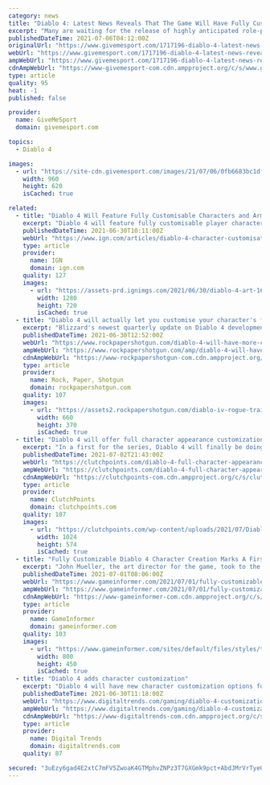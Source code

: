 ```yaml
---
category: news
title: "Diablo 4: Latest News Reveals That The Game Will Have Fully Customisable Characters And Armour"
excerpt: "Many are waiting for the release of highly anticipated role-playing game Diablo 4 and the latest news has revealed that the game will have fully customisable characters and armour. The game has been ..."
publishedDateTime: 2021-07-06T04:12:00Z
originalUrl: "https://www.givemesport.com/1717196-diablo-4-latest-news-reveals-that-the-game-will-have-fully-customisable-characters-and-armour?amp"
webUrl: "https://www.givemesport.com/1717196-diablo-4-latest-news-reveals-that-the-game-will-have-fully-customisable-characters-and-armour?amp"
ampWebUrl: "https://www.givemesport.com/1717196-diablo-4-latest-news-reveals-that-the-game-will-have-fully-customisable-characters-and-armour?amp"
cdnAmpWebUrl: "https://www-givemesport-com.cdn.ampproject.org/c/s/www.givemesport.com/1717196-diablo-4-latest-news-reveals-that-the-game-will-have-fully-customisable-characters-and-armour?amp"
type: article
quality: 95
heat: -1
published: false

provider:
  name: GiveMeSport
  domain: givemesport.com

topics:
  - Diablo 4

images:
  - url: "https://site-cdn.givemesport.com/images/21/07/06/0fb6683bc1df86a16495148a6524a82c/960.jpg"
    width: 960
    height: 620
    isCached: true

related:
  - title: "Diablo 4 Will Feature Fully Customisable Characters and Armor"
    excerpt: "Diablo 4 will feature fully customisable player characters, as well as a new dyes system and in-engine cinematics."
    publishedDateTime: 2021-06-30T10:11:00Z
    webUrl: "https://www.ign.com/articles/diablo-4-character-customisation-art"
    type: article
    provider:
      name: IGN
      domain: ign.com
    quality: 127
    images:
      - url: "https://assets-prd.ignimgs.com/2021/06/30/diablo-4-art-1625059950283.jpg?width=1280"
        width: 1280
        height: 720
        isCached: true
  - title: "Diablo 4 will actually let you customise your character's face"
    excerpt: "Blizzard's newest quarterly update on Diablo 4 development digs into how detailed you'll be able to customise your character from facial hair to eye color."
    publishedDateTime: 2021-06-30T12:52:00Z
    webUrl: "https://www.rockpapershotgun.com/diablo-4-will-have-more-character-customization-than-any-other-diablo-game"
    ampWebUrl: "https://www.rockpapershotgun.com/amp/diablo-4-will-have-more-character-customization-than-any-other-diablo-game"
    cdnAmpWebUrl: "https://www-rockpapershotgun-com.cdn.ampproject.org/c/s/www.rockpapershotgun.com/amp/diablo-4-will-have-more-character-customization-than-any-other-diablo-game"
    type: article
    provider:
      name: Rock, Paper, Shotgun
      domain: rockpapershotgun.com
    quality: 107
    images:
      - url: "https://assets2.rockpapershotgun.com/diablo-iv-rogue-trailer.jpg/BROK/resize/660%3E/format/jpg/quality/70/diablo-iv-rogue-trailer.jpg"
        width: 660
        height: 370
        isCached: true
  - title: "Diablo 4 will offer full character appearance customization"
    excerpt: "In a first for the series, Diablo 4 will finally be doing away with pre-established character pre-sets. “Diablo IV offers players more customization options than ever,” Blizzard said in the most ..."
    publishedDateTime: 2021-07-02T21:43:00Z
    webUrl: "https://clutchpoints.com/diablo-4-full-character-appearance-customization/"
    ampWebUrl: "https://clutchpoints.com/diablo-4-full-character-appearance-customization/amp/"
    cdnAmpWebUrl: "https://clutchpoints-com.cdn.ampproject.org/c/s/clutchpoints.com/diablo-4-full-character-appearance-customization/amp/"
    type: article
    provider:
      name: ClutchPoints
      domain: clutchpoints.com
    quality: 107
    images:
      - url: "https://clutchpoints.com/wp-content/uploads/2021/07/Diablo-4-will-offer-full-character-appearance-customization-1024x574.jpg"
        width: 1024
        height: 574
        isCached: true
  - title: "Fully Customizable Diablo 4 Character Creation Marks A First For The Franchise"
    excerpt: "John Mueller, the art director for the game, took to the Blizzard blog to go into more detail about the character art in the upcoming game. Beyond just the characters, he also confirmed that they took ..."
    publishedDateTime: 2021-07-01T08:06:00Z
    webUrl: "https://www.gameinformer.com/2021/07/01/fully-customizable-diablo-4-character-creation-marks-a-first-for-the-franchise"
    ampWebUrl: "https://www.gameinformer.com/2021/07/01/fully-customizable-diablo-4-character-creation-marks-a-first-for-the-franchise?amp"
    cdnAmpWebUrl: "https://www-gameinformer-com.cdn.ampproject.org/c/s/www.gameinformer.com/2021/07/01/fully-customizable-diablo-4-character-creation-marks-a-first-for-the-franchise?amp"
    type: article
    provider:
      name: GameInformer
      domain: gameinformer.com
    quality: 103
    images:
      - url: "https://www.gameinformer.com/sites/default/files/styles/thumbnail/public/2021/07/01/8d587dae/73kwthhrfbdz1624658979967.png"
        width: 800
        height: 450
        isCached: true
  - title: "Diablo 4 adds character customization"
    excerpt: "Diablo 4 will have new character customization options for players to use to create their own looks and style."
    publishedDateTime: 2021-06-30T11:18:00Z
    webUrl: "https://www.digitaltrends.com/gaming/diablo-4-customization/"
    ampWebUrl: "https://www.digitaltrends.com/gaming/diablo-4-customization/?amp"
    cdnAmpWebUrl: "https://www-digitaltrends-com.cdn.ampproject.org/c/s/www.digitaltrends.com/gaming/diablo-4-customization/?amp"
    type: article
    provider:
      name: Digital Trends
      domain: digitaltrends.com
    quality: 87

secured: "3uEzy6gad4E2xtC7mFV5ZwoaK4GTMphvZNPz3T7GXGmk9pct+AbdJMrVrTyeGDK9ODJEFNPNu4iTb8rQ62Otk0pkncVkcbAIumX2gzDbH0JlATfY0Sd6fIyzZqb7E4mLFl80aK0+4Fjuch4ysTz6xKx8hnx4lp5Xx8HfcjCrChcqCF4QzEylWuDduoySI4Fa4DEZ1T88YQE+3hRciGtVgkzr8MTJCzH5aDDhscGCost0btgW/EzP35wZ+EfuA/9vIxQORB8IP58J+yNZ6UxH/K5XVVlEgL+dy4DqE5DRJjXVnY8ZmDXzen1C4z6oFVfRtH0dgTFUEC/oCRZrb7dLwdADWuSCEScrF2SZH7A3lHE=;NQbqkGILGslo2gT7ypTNgA=="
---
```


